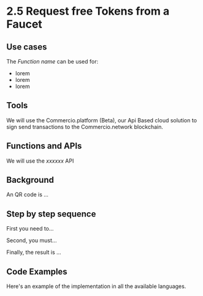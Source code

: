 # 2.5 Request free Tokens from a Faucet

## Use cases

The _Function name_ can be used for:

* lorem
* lorem
* lorem

## Tools

We will use the Commercio.platform (Beta), our Api Based cloud solution to sign send transactions to the Commercio.network blockchain.

## Functions and APIs

We will use the _xxxxxx_ API

## Background

An QR code is ...

## Step by step sequence

First you need to...

Second, you must...

Finally, the result is ...

## Code Examples

Here's an example of the implementation in all the available languages.
